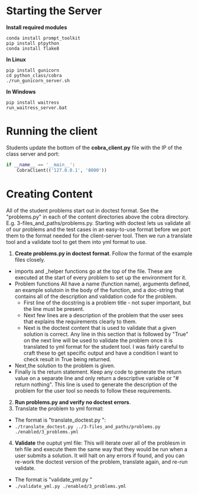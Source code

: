# Starting the Server
**Install required modules**
```
conda install prompt_toolkit
pip install ptpython
conda install flake8
```
**In Linux**
```
pip install gunicorn
cd python_class/cobra
./run_gunicorn_server.sh
```
**In Windows**
```
pip install waitress
run_waitress_server.bat
```
  
# Running the client
Students update the bottom of the **cobra_client.py** file with the IP of the class server and port:
```python
if __name__ == '__main__':
    CobraClient(('127.0.0.1', '8000'))
```
  
# Creating Content
All of the student problems start out in doctest format.  See the "problems.py" in each of the content directories above the cobra directory.  E.g. 3-files_and_paths/problems.py.  Starting with doctest lets us validate all of our problems and the test cases in an easy-to-use format before we port them to the format needed for the client-server tool.  Then we run a translate tool and a validate tool to get them into yml format to use.

1. **Create problems.py in doctest format**.
  Follow the format of the example files closely.  
  * imports and \_helper functions go at the top of the file.
    These are executed at the start of every problem to set
    up the environment for it.  
  * Problem functions All have a name (function name), arguments 
    defined, an example solutoin in the body of the function,
    and a doc-string that contains all of the description and
    validation code for the problem.  
    * First line of the docstring is a problem title - not super 
      important, but the line must be present. 
    * Next few lines are a description of the problem that the
      user sees that explains the requirements clearly to them. 
    * Next is the doctest content that is used to validate that
      a given solution is correct.  Any line in this section
      that is followed by "True" on the next line will be used
      to validate the problem once it is translated to yml
      format for the student tool.  I was fairly careful to
      craft these to get specific output and have a condition
      I want to check result in True being returned. 
  * Next,the solution to the problem is given. 
  * Finally is the return statement.  Keep any code to generate
    the return value on a separate line and only return
    a descriptive variable or "# return nothing".  This line is
    used to generate the description of the problem for the user
    tool so needs to follow these requirements. 
2. **Run problems.py and verify no doctest errors**.
3. Translate the problem to yml format:
 * The format is "translate_doctest.py <source doctest file> <dest yml file>":
 * `./translate_doctest.py ../3-files_and_paths/problems.py ./enabled/3_problems.yml`
4. **Validate** the ouptut yml file:
  This will iterate over all of the problesm in teh file and 
  execute them the same way that they would be run when a user 
  submits a solution.  It will halt on any errors if found, and
  you can re-work the doctest version of the problem, translate
  again, and re-run validate.  
  * The format is "validate_yml.py <yml file path>"
  * `./validate_yml.py ./enabled/3_problems.yml`
